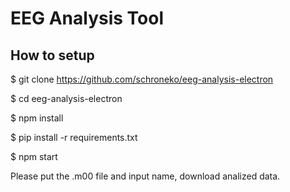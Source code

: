 # EEG Analysis Tool

## How to setup

$ git clone https://github.com/schroneko/eeg-analysis-electron

$ cd eeg-analysis-electron

$ npm install

$ pip install -r requirements.txt

$ npm start

Please put the .m00 file and input name, download analized data.
